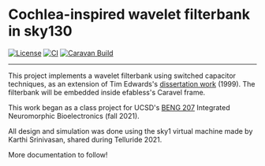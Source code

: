 # Cochlea-inspired wavelet filterbank in sky130

[![License](https://img.shields.io/badge/License-Apache%202.0-blue.svg)](https://opensource.org/licenses/Apache-2.0) [![CI](https://github.com/efabless/caravel_user_project_analog/actions/workflows/user_project_ci.yml/badge.svg)](https://github.com/efabless/caravel_user_project_analog/actions/workflows/user_project_ci.yml) [![Caravan Build](https://github.com/efabless/caravel_user_project_analog/actions/workflows/caravan_build.yml/badge.svg)](https://github.com/efabless/caravel_user_project_analog/actions/workflows/caravan_build.yml)

---

This project implements a wavelet filterbank using switched capacitor techniques, as an extension of Tim Edwards's [dissertation work](http://opencircuitdesign.com/~tim/dissertation.html) (1999). 
The filterbank will be embedded inside efabless's Caravel frame.

This work began as a class project for UCSD's [BENG 207](https://isn.ucsd.edu/courses/beng207/index.html) Integrated Neuromorphic Bioelectronics (fall 2021).

All design and simulation was done using the sky1 virtual machine made by Karthi Srinivasan, shared during Telluride 2021.

More documentation to follow!
